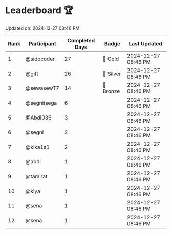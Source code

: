 # Leaderboard 🏆

Updated on: 2024-12-27 08:46 PM

| Rank | Participant       | Completed Days | Badge      | Last Updated         |
|------|-------------------|----------------|------------|----------------------|
| 1    | @sidocoder        | 27             | 🏅 Gold     | 2024-12-27 08:46 PM |
| 2    | @gift             | 26             | 🥈 Silver   | 2024-12-27 08:46 PM |
| 3    | @sewasewT7        | 14             | 🥉 Bronze   | 2024-12-27 08:46 PM |
| 4    | @segnitsega       | 6              |            | 2024-12-27 08:46 PM |
| 5    | @Abdi036          | 3              |            | 2024-12-27 08:46 PM |
| 6    | @segni            | 2              |            | 2024-12-27 08:46 PM |
| 7    | @kika1s1          | 2              |            | 2024-12-27 08:46 PM |
| 8    | @abdi             | 1              |            | 2024-12-27 08:46 PM |
| 9    | @tamirat          | 1              |            | 2024-12-27 08:46 PM |
| 10   | @kiya             | 1              |            | 2024-12-27 08:46 PM |
| 11   | @sena             | 1              |            | 2024-12-27 08:46 PM |
| 12   | @kena             | 1              |            | 2024-12-27 08:46 PM |
